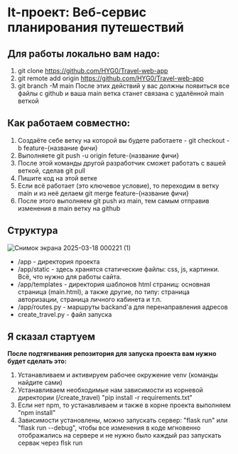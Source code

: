 # It-проект: Веб-сервис планирования путешествий

## Для работы локально вам надо:
1. git clone https://github.com/HYG0/Travel-web-app
2. git remote add origin https://github.com/HYG0/Travel-web-app
3. git branch -M main
После этих действий у вас должны появиться все файлы с github и ваша main ветка станет связана с удалённой main веткой 
## Как работаем совместно:
1. Создаёте себе ветку на которой вы будете работаете - git checkout -b feature-{название фичи}
2. Выполняете git push -u origin feture-{название фичи}
3. После этой команды другой разработчик сможет работать с вашей веткой, сделав git pull
3. Пишите код на этой ветке
4. Если всё работает (это ключевое условие), то переходим в ветку main и из неё делаем git merge feature-{название фичи}
5. После этого выполняем git push из main, тем самым отправив изменения в main ветку на github
## Структура
![Снимок экрана 2025-03-18 000221 (1)](https://github.com/user-attachments/assets/292810ba-d9fe-4045-919c-0c8ddfd7eb4a)
- /app - директория проекта
- /app/static - здесь хранятся статические файлы: css, js, картинки. Всё, что нужно для работы сайта.
- /app/templates - директория шаблонов html страниц: основная страница (main.html), а также другие, по типу: страница авторизации, страница личного кабинета и т.п.
- /app/routes.py - маршруты backand'a для перенаправления адресов
- create_travel.py - файл запуска
## Я сказал стартуем
**После подтягивания репозитория для запуска проекта вам нужно будет сделать это:**
1. Устанавливаем и активируем рабочее окружение venv (команды найдите сами)
2. Устанавливаем необходимые нам зависимости из корневой директории (/create_travel) "pip install -r requirements.txt"
3. Если нет npm, то устанавливаем и также в корне проекта выполняем "npm install" 
4. Зависимости установлены, можно запускать сервер: "flask run" или "flask run --debug", чтобы все изменения в коде мгновенно отображались на сервере и не нужно было каждый раз запускать сервак через flsk run
